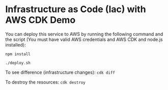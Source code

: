 # Infrastructure as Code (Iac) with AWS CDK Demo

You can deploy this service to AWS by running the following command and the script (You must have valid AWS credentials and AWS CDK and node.js installed):

`npm install`

`./deploy.sh`


To see difference (infrastructure changes):
`cdk diff`

To destroy the resources:
`cdk destroy`